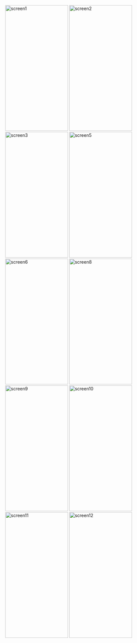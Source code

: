 <img src="https://github.com/MohamedBoukouch/Mini_Projet_EST_M/assets/118060836/6d22bf77-3238-49df-a530-027c353da7d8" alt="screen1" width="200" height="400">
<img src="https://github.com/MohamedBoukouch/Mini_Projet_EST_M/assets/118060836/033f1897-654e-4ea6-af7a-f5a4010fb554" alt="screen2" width="200" height="400">
<img src="https://github.com/MohamedBoukouch/Mini_Projet_EST_M/assets/118060836/79cc7e74-4521-4053-a609-785c2f6764fc" alt="screen3" width="200" height="400">
<img src="https://github.com/MohamedBoukouch/Mini_Projet_EST_M/assets/118060836/2c8bb489-e2bc-401a-8719-0324fb29608f" alt="screen5" width="200" height="400">
<img src="https://github.com/MohamedBoukouch/Mini_Projet_EST_M/assets/118060836/50d1242e-5b13-4236-8808-d5553a96f878" alt="screen6" width="200" height="400">
<img src="https://github.com/MohamedBoukouch/Mini_Projet_EST_M/assets/118060836/0a2211a1-1754-4906-b60e-781e3aa02700" alt="screen8" width="200" height="400">
<img src="https://github.com/MohamedBoukouch/Mini_Projet_EST_M/assets/118060836/c1bd0a2e-bdc3-410a-9923-8f81efc5fa9c" alt="screen9" width="200" height="400">
<img src="https://github.com/MohamedBoukouch/Mini_Projet_EST_M/assets/118060836/4948e06f-71e0-44b9-bd66-aa31b1f3684f" alt="screen10" width="200" height="400">
<img src="https://github.com/MohamedBoukouch/Mini_Projet_EST_M/assets/118060836/8178a9b3-e6bb-4dda-b232-b779105216f3" alt="screen11" width="200" height="400">
<img src="https://github.com/MohamedBoukouch/Mini_Projet_EST_M/assets/118060836/da9c684c-1e57-4647-b86f-41be1b3d81ba" alt="screen12" width="200" height="400">
